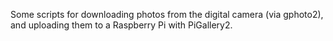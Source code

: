 Some scripts for downloading photos from the digital camera (via gphoto2),
and uploading them to a Raspberry Pi with PiGallery2.
